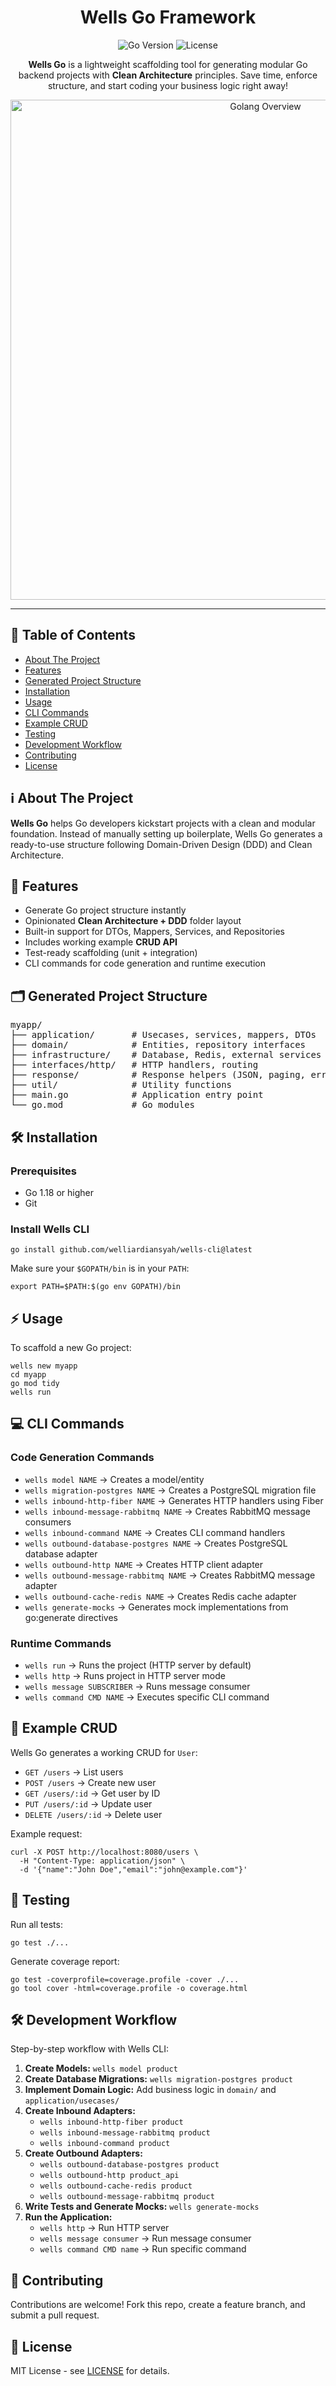 <h1 align="center">Wells Go Framework</h1>

<p align="center">
  <img src="https://img.shields.io/badge/Go-1.18+-00ADD8?logo=go" alt="Go Version">
  <img src="https://img.shields.io/badge/license-MIT-green" alt="License">
</p>

<p align="center">
  <strong>Wells Go</strong> is a lightweight scaffolding tool for generating modular Go backend projects with <b>Clean Architecture</b> principles.  
  Save time, enforce structure, and start coding your business logic right away!
</p>

<!-- Added image -->
<p align="center">
  <img src="https://statics.cdn.200lab.io/2023/06/golang-la-gi-1.jpeg?width=1200" alt="Golang Overview" width="800">
</p>

<hr>

<h2>📌 Table of Contents</h2>
<ul>
  <li><a href="#about-the-project">About The Project</a></li>
  <li><a href="#features">Features</a></li>
  <li><a href="#project-structure">Generated Project Structure</a></li>
  <li><a href="#installation">Installation</a></li>
  <li><a href="#usage">Usage</a></li>
  <li><a href="#cli-commands">CLI Commands</a></li>
  <li><a href="#example-crud">Example CRUD</a></li>
  <li><a href="#testing">Testing</a></li>
  <li><a href="#development-workflow">Development Workflow</a></li>
  <li><a href="#contributing">Contributing</a></li>
  <li><a href="#license">License</a></li>
</ul>

<h2 id="about-the-project">ℹ️ About The Project</h2>
<p>
  <b>Wells Go</b> helps Go developers kickstart projects with a clean and modular foundation.  
  Instead of manually setting up boilerplate, Wells Go generates a ready-to-use structure following Domain-Driven Design (DDD) and Clean Architecture.
</p>

<h2 id="features">🚀 Features</h2>
<ul>
  <li>Generate Go project structure instantly</li>
  <li>Opinionated <b>Clean Architecture + DDD</b> folder layout</li>
  <li>Built-in support for DTOs, Mappers, Services, and Repositories</li>
  <li>Includes working example <b>CRUD API</b></li>
  <li>Test-ready scaffolding (unit + integration)</li>
  <li>CLI commands for code generation and runtime execution</li>
</ul>

<h2 id="project-structure">🗂️ Generated Project Structure</h2>
<pre>
myapp/
├── application/       # Usecases, services, mappers, DTOs
├── domain/            # Entities, repository interfaces
├── infrastructure/    # Database, Redis, external services
├── interfaces/http/   # HTTP handlers, routing
├── response/          # Response helpers (JSON, paging, error)
├── util/              # Utility functions
├── main.go            # Application entry point
└── go.mod             # Go modules
</pre>

<h2 id="installation">🛠️ Installation</h2>
<h3>Prerequisites</h3>
<ul>
  <li>Go 1.18 or higher</li>
  <li>Git</li>
</ul>

<h3>Install Wells CLI</h3>
<pre><code>go install github.com/welliardiansyah/wells-cli@latest
</code></pre>
<p>Make sure your <code>$GOPATH/bin</code> is in your <code>PATH</code>:</p>
<pre><code>export PATH=$PATH:$(go env GOPATH)/bin
</code></pre>

<h2 id="usage">⚡ Usage</h2>
<p>To scaffold a new Go project:</p>
<pre><code>wells new myapp
cd myapp
go mod tidy
wells run
</code></pre>

<h2 id="cli-commands">💻 CLI Commands</h2>
<h3>Code Generation Commands</h3>
<ul>
  <li><code>wells model NAME</code> → Creates a model/entity</li>
  <li><code>wells migration-postgres NAME</code> → Creates a PostgreSQL migration file</li>
  <li><code>wells inbound-http-fiber NAME</code> → Generates HTTP handlers using Fiber</li>
  <li><code>wells inbound-message-rabbitmq NAME</code> → Creates RabbitMQ message consumers</li>
  <li><code>wells inbound-command NAME</code> → Creates CLI command handlers</li>
  <li><code>wells outbound-database-postgres NAME</code> → Creates PostgreSQL database adapter</li>
  <li><code>wells outbound-http NAME</code> → Creates HTTP client adapter</li>
  <li><code>wells outbound-message-rabbitmq NAME</code> → Creates RabbitMQ message adapter</li>
  <li><code>wells outbound-cache-redis NAME</code> → Creates Redis cache adapter</li>
  <li><code>wells generate-mocks</code> → Generates mock implementations from go:generate directives</li>
</ul>

<h3>Runtime Commands</h3>
<ul>
  <li><code>wells run</code> → Runs the project (HTTP server by default)</li>
  <li><code>wells http</code> → Runs project in HTTP server mode</li>
  <li><code>wells message SUBSCRIBER</code> → Runs message consumer</li>
  <li><code>wells command CMD NAME</code> → Executes specific CLI command</li>
</ul>

<h2 id="example-crud">📝 Example CRUD</h2>
<p>Wells Go generates a working CRUD for <code>User</code>:</p>
<ul>
  <li><code>GET /users</code> → List users</li>
  <li><code>POST /users</code> → Create new user</li>
  <li><code>GET /users/:id</code> → Get user by ID</li>
  <li><code>PUT /users/:id</code> → Update user</li>
  <li><code>DELETE /users/:id</code> → Delete user</li>
</ul>

<p>Example request:</p>
<pre><code>curl -X POST http://localhost:8080/users \
  -H "Content-Type: application/json" \
  -d '{"name":"John Doe","email":"john@example.com"}'
</code></pre>

<h2 id="testing">🧪 Testing</h2>
<p>Run all tests:</p>
<pre><code>go test ./...
</code></pre>
<p>Generate coverage report:</p>
<pre><code>go test -coverprofile=coverage.profile -cover ./...
go tool cover -html=coverage.profile -o coverage.html
</code></pre>

<h2 id="development-workflow">🛠 Development Workflow</h2>
<p>Step-by-step workflow with Wells CLI:</p>
<ol>
  <li><strong>Create Models:</strong> <code>wells model product</code></li>
  <li><strong>Create Database Migrations:</strong> <code>wells migration-postgres product</code></li>
  <li><strong>Implement Domain Logic:</strong> Add business logic in <code>domain/</code> and <code>application/usecases/</code></li>
  <li><strong>Create Inbound Adapters:</strong>
    <ul>
      <li><code>wells inbound-http-fiber product</code></li>
      <li><code>wells inbound-message-rabbitmq product</code></li>
      <li><code>wells inbound-command product</code></li>
    </ul>
  </li>
  <li><strong>Create Outbound Adapters:</strong>
    <ul>
      <li><code>wells outbound-database-postgres product</code></li>
      <li><code>wells outbound-http product_api</code></li>
      <li><code>wells outbound-cache-redis product</code></li>
      <li><code>wells outbound-message-rabbitmq product</code></li>
    </ul>
  </li>
  <li><strong>Write Tests and Generate Mocks:</strong> <code>wells generate-mocks</code></li>
  <li><strong>Run the Application:</strong>
    <ul>
      <li><code>wells http</code> → Run HTTP server</li>
      <li><code>wells message consumer</code> → Run message consumer</li>
      <li><code>wells command CMD name</code> → Run specific command</li>
    </ul>
  </li>
</ol>

<h2 id="contributing">🤝 Contributing</h2>
<p>Contributions are welcome! Fork this repo, create a feature branch, and submit a pull request.</p>

<h2 id="license">📄 License</h2>
<p>MIT License - see <a href="https://github.com/welliardiansyah/wells-cli/blob/master/LICENSE.md">LICENSE</a> for details.</p>